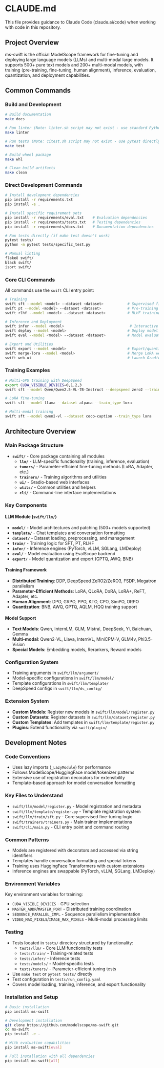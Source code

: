 # CLAUDE.md

This file provides guidance to Claude Code (claude.ai/code) when working with code in this repository.

## Project Overview

ms-swift is the official ModelScope framework for fine-tuning and deploying large language models (LLMs) and multi-modal large models. It supports 500+ pure text models and 200+ multi-modal models, with training (pre-training, fine-tuning, human alignment), inference, evaluation, quantization, and deployment capabilities.

## Common Commands

### Build and Development
```bash
# Build documentation
make docs

# Run linter (Note: linter.sh script may not exist - use standard Python linters)
make linter

# Run tests (Note: citest.sh script may not exist - use pytest directly)
make test

# Build wheel package
make whl

# Clean build artifacts
make clean
```

### Direct Development Commands
```bash
# Install development dependencies
pip install -r requirements.txt
pip install -e .

# Install specific requirement sets
pip install -r requirements/eval.txt    # Evaluation dependencies
pip install -r requirements/tests.txt   # Testing dependencies
pip install -r requirements/docs.txt    # Documentation dependencies

# Run tests directly (if make test doesn't work)
pytest tests/
python -m pytest tests/specific_test.py

# Manual linting
flake8 swift/
black swift/
isort swift/
```

### Core CLI Commands
All commands use the `swift` CLI entry point:

```bash
# Training
swift sft --model <model> --dataset <dataset>           # Supervised fine-tuning
swift pt --model <model> --dataset <dataset>            # Pre-training
swift rlhf --model <model> --dataset <dataset>          # RLHF training (DPO/PPO/etc)

# Inference and Deployment
swift infer --model <model>                              # Interactive inference
swift deploy --model <model>                            # Deploy model server
swift eval --model <model> --dataset <dataset>          # Model evaluation

# Export and Utilities
swift export --model <model>                            # Export/quantize models
swift merge-lora --model <model>                        # Merge LoRA weights
swift web-ui                                            # Launch Gradio web interface
```

### Training Examples
```bash
# Multi-GPU training with DeepSpeed
export CUDA_VISIBLE_DEVICES=0,1,2,3
swift sft --model Qwen/Qwen2.5-VL-7B-Instruct --deepspeed zero2 --train_type full

# LoRA fine-tuning
swift sft --model llama --dataset alpaca --train_type lora

# Multi-modal training
swift sft --model qwen2-vl --dataset coco-caption --train_type lora
```

## Architecture Overview

### Main Package Structure
- **`swift/`** - Core package containing all modules
  - **`llm/`** - LLM-specific functionality (training, inference, evaluation)
  - **`tuners/`** - Parameter-efficient fine-tuning methods (LoRA, Adapter, etc.)
  - **`trainers/`** - Training algorithms and utilities  
  - **`ui/`** - Gradio-based web interfaces
  - **`utils/`** - Common utilities and helpers
  - **`cli/`** - Command-line interface implementations

### Key Components

#### LLM Module (`swift/llm/`)
- **`model/`** - Model architectures and patching (500+ models supported)
- **`template/`** - Chat templates and conversation formatting
- **`dataset/`** - Dataset loading, preprocessing, and management
- **`train/`** - Training logic for SFT, PT, RLHF
- **`infer/`** - Inference engines (PyTorch, vLLM, SGLang, LMDeploy)
- **`eval/`** - Model evaluation using EvalScope backend
- **`export/`** - Model quantization and export (GPTQ, AWQ, BNB)

#### Training Framework
- **Distributed Training**: DDP, DeepSpeed ZeRO2/ZeRO3, FSDP, Megatron parallelism
- **Parameter-Efficient Methods**: LoRA, QLoRA, DoRA, LoRA+, ReFT, Adapter, etc.
- **Human Alignment**: DPO, GRPO, PPO, KTO, CPO, SimPO, ORPO
- **Quantization**: BNB, AWQ, GPTQ, AQLM, HQQ training support

#### Model Support
- **Text Models**: Qwen, InternLM, GLM, Mistral, DeepSeek, Yi, Baichuan, Gemma
- **Multi-modal**: Qwen2-VL, Llava, InternVL, MiniCPM-V, GLM4v, Phi3.5-Vision
- **Special Models**: Embedding models, Rerankers, Reward models

### Configuration System
- Training arguments in `swift/llm/argument/`
- Model-specific configurations in `swift/llm/model/`
- Template configurations in `swift/llm/template/`
- DeepSpeed configs in `swift/llm/ds_config/`

### Extension System
- **Custom Models**: Register new models in `swift/llm/model/register.py`
- **Custom Datasets**: Register datasets in `swift/llm/dataset/register.py`  
- **Custom Templates**: Add templates in `swift/llm/template/register.py`
- **Plugins**: Extend functionality via `swift/plugin/`

## Development Notes

### Code Conventions
- Uses lazy imports (`_LazyModule`) for performance
- Follows ModelScope/HuggingFace model/tokenizer patterns
- Extensive use of registration decorators for extensibility
- Template-based approach for model conversation formatting

### Key Files to Understand
- `swift/llm/model/register.py` - Model registration and metadata
- `swift/llm/template/register.py` - Template registration system
- `swift/llm/train/sft.py` - Core supervised fine-tuning logic
- `swift/trainers/trainers.py` - Main trainer implementations
- `swift/cli/main.py` - CLI entry point and command routing

### Common Patterns
- Models are registered with decorators and accessed via string identifiers
- Templates handle conversation formatting and special tokens
- Training uses HuggingFace Transformers with custom extensions
- Inference engines are swappable (PyTorch, vLLM, SGLang, LMDeploy)

### Environment Variables
Key environment variables for training:
- `CUDA_VISIBLE_DEVICES` - GPU selection
- `MASTER_ADDR`/`MASTER_PORT` - Distributed training coordination  
- `SEQUENCE_PARALLEL_IMPL` - Sequence parallelism implementation
- `VIDEO_MAX_PIXELS`/`IMAGE_MAX_PIXELS` - Multi-modal processing limits

### Testing
- Tests located in `tests/` directory structured by functionality:
  - `tests/llm/` - Core LLM functionality tests
  - `tests/train/` - Training-related tests  
  - `tests/infer/` - Inference tests
  - `tests/models/` - Model-specific tests
  - `tests/tuners/` - Parameter-efficient tuning tests
- Use `make test` or `pytest tests/` directly
- Test configuration in `tests/run_config.yaml`
- Covers model loading, training, inference, and export functionality

### Installation and Setup
```bash
# Basic installation
pip install ms-swift

# Development installation
git clone https://github.com/modelscope/ms-swift.git
cd ms-swift
pip install -e .

# With evaluation capabilities
pip install ms-swift[eval]

# Full installation with all dependencies
pip install ms-swift[all]
```
